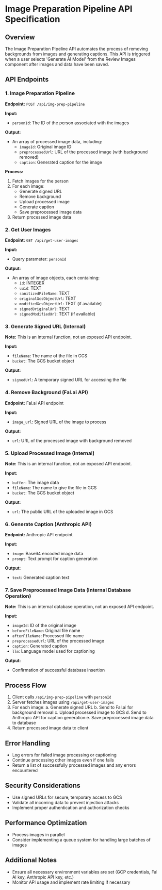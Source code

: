 # Image Preparation Pipeline API Specification

## Overview
The Image Preparation Pipeline API automates the process of removing backgrounds from images and generating captions. This API is triggered when a user selects 'Generate AI Model' from the Review Images component after images and data have been saved.

## API Endpoints

### 1. Image Preparation Pipeline
**Endpoint:** `POST /api/img-prep-pipeline`

**Input:**
- `personId`: The ID of the person associated with the images

**Output:**
- An array of processed image data, including:
  - `imageId`: Original image ID
  - `preprocessedUrl`: URL of the processed image (with background removed)
  - `caption`: Generated caption for the image

**Process:**
1. Fetch images for the person
2. For each image:
   - Generate signed URL
   - Remove background
   - Upload processed image
   - Generate caption
   - Save preprocessed image data
3. Return processed image data

### 2. Get User Images
**Endpoint:** `GET /api/get-user-images`

**Input:**
- Query parameter: `personId`

**Output:**
- An array of image objects, each containing:
  - `id`: INTEGER
  - `uuid`: TEXT
  - `sanitizedFileName`: TEXT
  - `originalGcsObjectUrl`: TEXT
  - `modifiedGcsObjectUrl`: TEXT (if available)
  - `signedOriginalUrl`: TEXT
  - `signedModifiedUrl`: TEXT (if available)

### 3. Generate Signed URL (Internal)
**Note:** This is an internal function, not an exposed API endpoint.

**Input:**
- `fileName`: The name of the file in GCS
- `bucket`: The GCS bucket object

**Output:**
- `signedUrl`: A temporary signed URL for accessing the file

### 4. Remove Background (Fal.ai API)
**Endpoint:** Fal.ai API endpoint

**Input:**
- `image_url`: Signed URL of the image to process

**Output:**
- `url`: URL of the processed image with background removed

### 5. Upload Processed Image (Internal)
**Note:** This is an internal function, not an exposed API endpoint.

**Input:**
- `buffer`: The image data
- `fileName`: The name to give the file in GCS
- `bucket`: The GCS bucket object

**Output:**
- `url`: The public URL of the uploaded image in GCS

### 6. Generate Caption (Anthropic API)
**Endpoint:** Anthropic API endpoint

**Input:**
- `image`: Base64 encoded image data
- `prompt`: Text prompt for caption generation

**Output:**
- `text`: Generated caption text

### 7. Save Preprocessed Image Data (Internal Database Operation)
**Note:** This is an internal database operation, not an exposed API endpoint.

**Input:**
- `imageId`: ID of the original image
- `beforeFileName`: Original file name
- `afterFileName`: Processed file name
- `preprocessedUrl`: URL of the processed image
- `caption`: Generated caption
- `llm`: Language model used for captioning

**Output:**
- Confirmation of successful database insertion

## Process Flow

1. Client calls `/api/img-prep-pipeline` with `personId`
2. Server fetches images using `/api/get-user-images`
3. For each image:
   a. Generate signed URL
   b. Send to Fal.ai for background removal
   c. Upload processed image to GCS
   d. Send to Anthropic API for caption generation
   e. Save preprocessed image data to database
4. Return processed image data to client

## Error Handling
- Log errors for failed image processing or captioning
- Continue processing other images even if one fails
- Return a list of successfully processed images and any errors encountered

## Security Considerations
- Use signed URLs for secure, temporary access to GCS
- Validate all incoming data to prevent injection attacks
- Implement proper authentication and authorization checks

## Performance Optimization
- Process images in parallel
- Consider implementing a queue system for handling large batches of images

## Additional Notes
- Ensure all necessary environment variables are set (GCP credentials, Fal AI key, Anthropic API key, etc.)
- Monitor API usage and implement rate limiting if necessary
